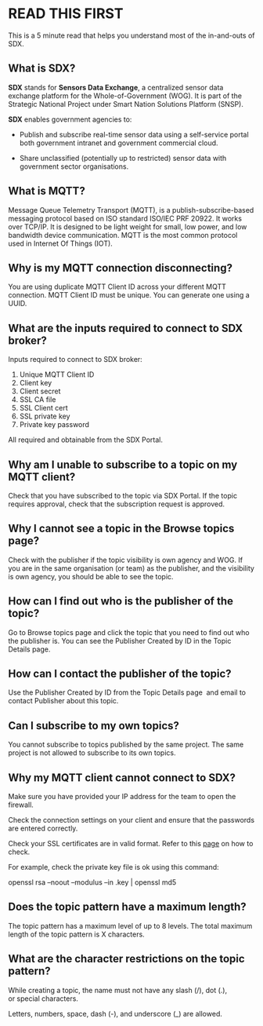 
# READ THIS FIRST

This is a 5 minute read that helps you understand most of the in-and-outs of SDX.

## What is SDX? 

**SDX** stands for **Sensors Data Exchange**, a centralized sensor data exchange platform for the Whole-of-Government (WOG). It is part of the Strategic National Project under Smart Nation Solutions Platform (SNSP).

**SDX** enables government agencies to:

- Publish and subscribe real-time sensor data using a self-service portal both government intranet and government commercial cloud.

- Share unclassified (potentially up to restricted) sensor data with government sector organisations.

## What is MQTT?

Message Queue Telemetry Transport (MQTT), is a publish-subscribe-based messaging protocol based on ISO standard ISO/IEC PRF 20922. It works over TCP/IP. It is designed to be light weight for small, low power, and low bandwidth device communication. MQTT is the most common protocol used in Internet Of Things (IOT).

## Why is my MQTT connection disconnecting?

You are using duplicate MQTT Client ID across your different MQTT connection. MQTT Client ID must be unique. You can generate one using a UUID.

## What are the inputs required to connect to SDX broker?

Inputs required to connect to SDX broker:

1. Unique MQTT Client ID
2. Client key
3. Client secret
4. SSL CA file
5. SSL Client cert
6. SSL private key
7. Private key password 

All required and obtainable from the SDX Portal.

## Why am I unable to subscribe to a topic on my MQTT client?

Check that you have subscribed to the topic via SDX Portal. If the topic requires approval, check that the subscription request is approved.      

## Why I cannot see a topic in the Browse topics page?

Check with the publisher if the topic visibility is own agency and WOG. If you are in the same organisation (or team) as the publisher, and the visibility is own agency, you should be able to see the topic.

## How can I find out who is the publisher of the topic?

Go to Browse topics page and click the topic that you need to find out who the publisher is. You can see the Publisher Created by ID in the Topic Details page.

## How can I contact the publisher of the topic?

Use the Publisher Created by ID from the Topic Details page  and email to contact Publisher about this topic.

## Can I subscribe to my own topics?

You cannot subscribe to topics published by the same project. The same project is not allowed to subscribe to its own topics.

## Why my MQTT client cannot connect to SDX?

Make sure you have provided your IP address for the team to open the firewall.

Check the connection settings on your client and ensure that the passwords are entered correctly.

Check your SSL certificates are in valid format. Refer to this  [page](https://www.ssl247.com/kb/ssl-certificates/troubleshooting/certificate-matches-private-key) on how to check. 

For example, check the private key file is ok using this command:

openssl rsa –noout –modulus –in <file>.key | openssl md5

## Does the topic pattern have a maximum length?

The topic pattern has a maximum level of up to 8 levels. The total maximum length of the topic pattern is X characters.

## What are the character restrictions on the topic pattern?

While creating a topic, the name must not have any slash (/), dot (.), or special characters. 

Letters, numbers, space, dash (-), and underscore (_) are allowed.

